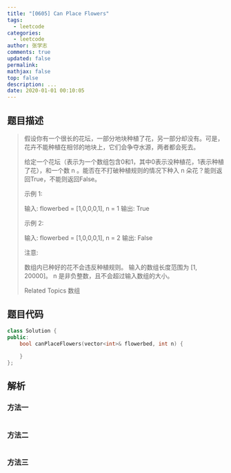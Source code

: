 ```yaml
---
title: "[0605] Can Place Flowers"
tags:
  - leetcode
categories:
  - leetcode
author: 张学志
comments: true
updated: false
permalink:
mathjax: false
top: false
description: ...
date: 2020-01-01 00:10:05
---
```


## 题目描述

> 假设你有一个很长的花坛，一部分地块种植了花，另一部分却没有。可是，花卉不能种植在相邻的地块上，它们会争夺水源，两者都会死去。 
> 
> 给定一个花坛（表示为一个数组包含0和1，其中0表示没种植花，1表示种植了花），和一个数 n 。能否在不打破种植规则的情况下种入 n 朵花？能则返回True，不能则返回False。 
> 
> 示例 1: 
> 
> 
> 输入: flowerbed = [1,0,0,0,1], n = 1
> 输出: True
> 
> 
> 示例 2: 
> 
> 
> 输入: flowerbed = [1,0,0,0,1], n = 2
> 输出: False
> 
> 
> 注意: 
> 
> 
> 数组内已种好的花不会违反种植规则。 
> 输入的数组长度范围为 [1, 20000]。 
> n 是非负整数，且不会超过输入数组的大小。 
> 
> Related Topics 数组

## 题目代码

```cpp
class Solution {
public:
    bool canPlaceFlowers(vector<int>& flowerbed, int n) {
        
    }
};
```

## 解析

### 方法一

```cpp

```

### 方法二

```cpp

```

### 方法三

```cpp

```

